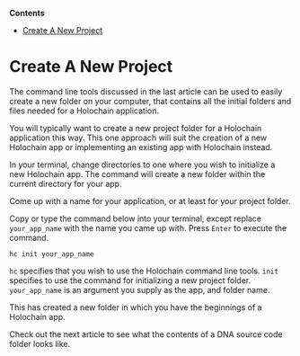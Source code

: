 <!-- START doctoc generated TOC please keep comment here to allow auto update -->
<!-- DON'T EDIT THIS SECTION, INSTEAD RE-RUN doctoc TO UPDATE -->
**Contents**

- [Create A New Project](#create-a-new-project)

<!-- END doctoc generated TOC please keep comment here to allow auto update -->

# Create A New Project

The command line tools discussed in the last article can be used to easily create a new folder on your computer, that contains all the initial folders and files needed for a Holochain application. 

You will typically want to create a new project folder for a Holochain application this way.  This one approach will suit the creation of a new Holochain app or implementing an existing app with Holochain instead. 

In your terminal, change directories to one where you wish to initialize a new Holochain app. The command will create a new folder within the current directory for your app.

Come up with a name for your application, or at least for your project folder.

Copy or type the command below into your terminal, except replace `your_app_name` with the name you came up with. Press `Enter` to execute the command.

```shell
hc init your_app_name
```

`hc` specifies that you wish to use the Holochain command line tools. `init` specifies to use the command for initializing a new project folder. `your_app_name` is an argument you supply as the app, and folder name.

This has created a new folder in which you have the beginnings of a Holochain app.

Check out the next article to see what the contents of a DNA source code folder looks like.